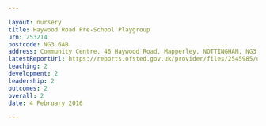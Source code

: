 ```yaml
---

layout: nursery
title: Haywood Road Pre-School Playgroup
urn: 253214
postcode: NG3 6AB
address: Community Centre, 46 Haywood Road, Mapperley, NOTTINGHAM, NG3 6AB
latestReportUrl: https://reports.ofsted.gov.uk/provider/files/2545985/urn/253214.pdf
teaching: 2
development: 2
leadership: 2
outcomes: 2
overall: 2
date: 4 February 2016

---
```

